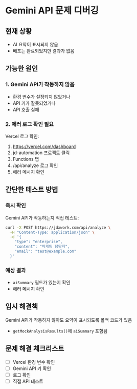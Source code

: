 # Gemini API 문제 디버깅

## 현재 상황
- AI 요약이 표시되지 않음
- 배포는 완료되었지만 결과가 없음

## 가능한 원인

### 1. Gemini API가 작동하지 않음
- 환경 변수가 설정되지 않았거나
- API 키가 잘못되었거나
- API 호출 실패

### 2. 에러 로그 확인 필요
Vercel 로그 확인:
1. https://vercel.com/dashboard
2. jd-automation 프로젝트 클릭
3. Functions 탭
4. /api/analyze 로그 확인
5. 에러 메시지 확인

## 간단한 테스트 방법

### 즉시 확인
Gemini API가 작동하는지 직접 테스트:

```bash
curl -X POST https://jdxwork.com/api/analyze \
  -H "Content-Type: application/json" \
  -d '{
    "type": "enterprise",
    "content": "마케팅 담당자",
    "email": "test@example.com"
  }'
```

### 예상 결과
- `aiSummary` 필드가 있는지 확인
- 에러 메시지 확인

## 임시 해결책
Gemini API가 작동하지 않아도 요약이 표시되도록 폴백 코드가 있음
- `getMockAnalysisResults()`에 `aiSummary` 포함됨

## 문제 해결 체크리스트
- [ ] Vercel 환경 변수 확인
- [ ] Gemini API 키 확인
- [ ] 로그 확인
- [ ] 직접 API 테스트
